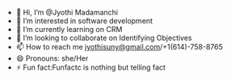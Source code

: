 - 👋 Hi, I’m @Jyothi Madamanchi
- 👀 I’m interested in software development
- 🌱 I’m currently learning on CRM
- 💞️ I’m looking to collaborate on Identifying Objectives
- 📫 How to reach me jyothisuny@gmail.com/+1(614)-758-8765
- 😄 Pronouns: she/Her
- ⚡ Fun fact:Funfactc is nothing but telling fact

<!---
Jyothi-sourc/Jyothi-sourc is a ✨ special ✨ repository because its `README.md` (this file) appears on your GitHub profile.
You can click the Preview link to take a look at your changes.
--->
